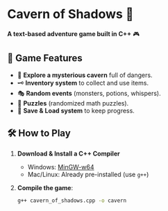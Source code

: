 # Cavern of Shadows 🏰

**A text-based adventure game built in C++** 🎮

## 🎯 Game Features
- 🏹 **Explore a mysterious cavern** full of dangers.
- 🗝 **Inventory system** to collect and use items.
- 🎭 **Random events** (monsters, potions, whispers).
- 🎲 **Puzzles** (randomized math puzzles).
- 💾 **Save & Load system** to keep progress.

## 🛠 How to Play
1. **Download & Install a C++ Compiler**  
   - Windows: [MinGW-w64](https://www.mingw-w64.org/downloads/)
   - Mac/Linux: Already pre-installed (use `g++`)

2. **Compile the game**:
   ```sh
   g++ cavern_of_shadows.cpp -o cavern
